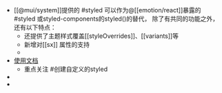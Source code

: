 - [[@mui/system]]提供的 #styled 可以作为@[[emotion/react]]暴露的 #styled 或styled-components的styled()的替代，
  除了有共同的功能之外，还有以下特点：
	- 还提供了主题样式覆盖[[styleOverrides]]、[[variants]]等
	- 新增对[[sx]] 属性的支持
	-
- [使用文档](https://mui.com/zh/system/styled/#custom-components)
	- 重点关注 #创建自定义的styled
-
-